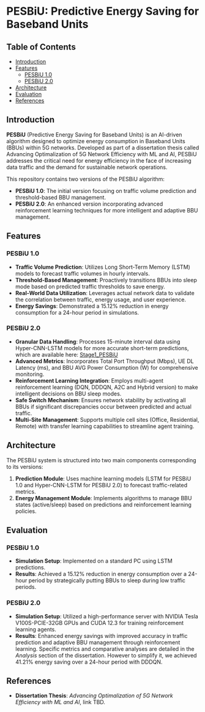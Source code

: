 # PESBiU: Predictive Energy Saving for Baseband Units

## Table of Contents

- [Introduction](#introduction)
- [Features](#features)
  - [PESBiU 1.0](#pesbiu-10)
  - [PESBiU 2.0](#pesbiu-20)
- [Architecture](#architecture)
- [Evaluation](#evaluation)
- [References](#references)

## Introduction

**PESBiU** (Predictive Energy Saving for Baseband Units) is an AI-driven algorithm designed to optimize energy consumption in Baseband Units (BBUs) within 5G networks. Developed as part of a dissertation thesis called Advancing Optimalization of 5G Network Efficiency with ML and AI, PESBiU addresses the critical need for energy efficiency in the face of increasing data traffic and the demand for sustainable network operations.

This repository contains two versions of the PESBiU algorithm:

- **PESBiU 1.0**: The initial version focusing on traffic volume prediction and threshold-based BBU management.
- **PESBiU 2.0**: An enhanced version incorporating advanced reinforcement learning techniques for more intelligent and adaptive BBU management.

## Features

### PESBiU 1.0

- **Traffic Volume Prediction**: Utilizes Long Short-Term Memory (LSTM) models to forecast traffic volumes in hourly intervals.
- **Threshold-Based Management**: Proactively transitions BBUs into sleep mode based on predicted traffic thresholds to save energy.
- **Real-World Data Utilization**: Leverages actual network data to validate the correlation between traffic, energy usage, and user experience.
- **Energy Savings**: Demonstrated a 15.12% reduction in energy consumption for a 24-hour period in simulations.

### PESBiU 2.0

- **Granular Data Handling**: Processes 15-minute interval data using Hyper-CNN-LSTM models for more accurate short-term predictions, which are available here: [Stage1_PESBiU](https://github.com/vafekt/Stage1_PESBiU.git)
- **Advanced Metrics**: Incorporates Total Port Throughput (Mbps), UE DL Latency (ms), and BBU AVG Power Consumption (W) for comprehensive monitoring.
- **Reinforcement Learning Integration**: Employs multi-agent reinforcement learning (DQN, DDDQN, A2C and Hybrid version) to make intelligent decisions on BBU sleep modes.
- **Safe Switch Mechanism**: Ensures network stability by activating all BBUs if significant discrepancies occur between predicted and actual traffic.
- **Multi-Site Management**: Supports multiple cell sites (Office, Residential, Remote) with transfer learning capabilities to streamline agent training.

## Architecture

The PESBiU system is structured into two main components corresponding to its versions:

1. **Prediction Module**: Uses machine learning models (LSTM for PESBiU 1.0 and Hyper-CNN-LSTM for PESBiU 2.0) to forecast traffic-related metrics.
2. **Energy Management Module**: Implements algorithms to manage BBU states (active/sleep) based on predictions and reinforcement learning policies.

## Evaluation

### PESBiU 1.0

- **Simulation Setup**: Implemented on a standard PC using LSTM predictions.
- **Results**: Achieved a 15.12% reduction in energy consumption over a 24-hour period by strategically putting BBUs to sleep during low traffic periods.

### PESBiU 2.0

- **Simulation Setup**: Utilized a high-performance server with NVIDIA Tesla V100S-PCIE-32GB GPUs and CUDA 12.3 for training reinforcement learning agents.
- **Results**: Enhanced energy savings with improved accuracy in traffic prediction and adaptive BBU management through reinforcement learning. Specific metrics and comparative analyses are detailed in the *Analysis* section of the dissertation. However to simplify it, we achieved 41.21% energy saving over a 24-hour period with DDDQN.

## References

- **Dissertation Thesis**: *Advancing Optimalization of 5G Network Efficiency with ML and AI*, link TBD.


